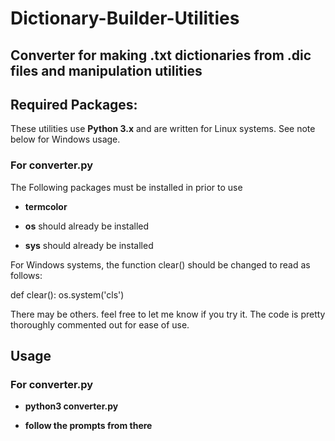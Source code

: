# Dictionary-Builder-Utilities
## Converter for making .txt dictionaries from .dic files and manipulation utilities

## Required Packages:

These utilities use **Python 3.x** and are written for Linux systems. See note below for Windows usage.

### For converter.py

The Following packages must be installed in prior to use

- **termcolor**

- **os** should already be installed

- **sys** should already be installed

For Windows systems, the function clear() should be changed to read as follows:

def clear():
  os.system('cls')

There may be others. feel free to let me know if you try it. The code is pretty thoroughly commented out for ease of use.

## Usage

### For converter.py

- **python3 converter.py**

- **follow the prompts from there**
